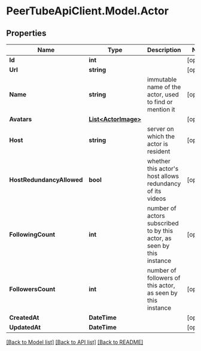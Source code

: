 # PeerTubeApiClient.Model.Actor

## Properties

Name | Type | Description | Notes
------------ | ------------- | ------------- | -------------
**Id** | **int** |  | [optional] 
**Url** | **string** |  | [optional] 
**Name** | **string** | immutable name of the actor, used to find or mention it | [optional] 
**Avatars** | [**List&lt;ActorImage&gt;**](ActorImage.md) |  | [optional] 
**Host** | **string** | server on which the actor is resident | [optional] 
**HostRedundancyAllowed** | **bool** | whether this actor&#39;s host allows redundancy of its videos | [optional] 
**FollowingCount** | **int** | number of actors subscribed to by this actor, as seen by this instance | [optional] 
**FollowersCount** | **int** | number of followers of this actor, as seen by this instance | [optional] 
**CreatedAt** | **DateTime** |  | [optional] 
**UpdatedAt** | **DateTime** |  | [optional] 

[[Back to Model list]](../README.md#documentation-for-models) [[Back to API list]](../README.md#documentation-for-api-endpoints) [[Back to README]](../README.md)

